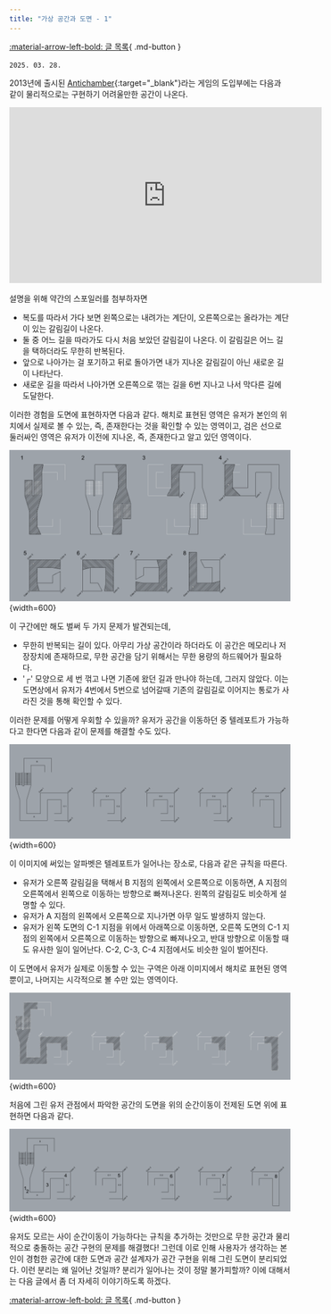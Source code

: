 ```yaml
---
title: "가상 공간과 도면 - 1"
---
```


[:material-arrow-left-bold: 글 목록](../index.md){ .md-button }

`2025. 03. 28.`

2013년에 출시된 [Antichamber](https://store.steampowered.com/app/219890/Antichamber/){:target="\_blank"}라는 게임의 도입부에는 다음과 같이 물리적으로는 구현하기 어려울만한 공간이 나온다.

<iframe width="560" height="315" src="https://www.youtube.com/embed/3Bc8sgakXOw?si=yDfFDQ-ZJ4tAAj6J" title="YouTube video player" frameborder="0" allow="accelerometer; autoplay; clipboard-write; encrypted-media; gyroscope; picture-in-picture; web-share" referrerpolicy="strict-origin-when-cross-origin" allowfullscreen></iframe>

설명을 위해 약간의 스포일러를 첨부하자면

- 복도를 따라서 가다 보면 왼쪽으로는 내려가는 계단이, 오른쪽으로는 올라가는 계단이 있는 갈림길이 나온다.
- 둘 중 어느 길을 따라가도 다시 처음 보았던 갈림길이 나온다. 이 갈림길은 어느 길을 택하더라도 무한히 반복된다.
- 앞으로 나아가는 걸 포기하고 뒤로 돌아가면 내가 지나온 갈림길이 아닌 새로운 길이 나타난다.
- 새로운 길을 따라서 나아가면 오른쪽으로 꺾는 길을 6번 지나고 나서 막다른 길에 도달한다.

이러한 경험을 도면에 표현하자면 다음과 같다. 해치로 표현된 영역은 유저가 본인의 위치에서 실제로 볼 수 있는, 즉, 존재한다는 것을 확인할 수 있는 영역이고, 검은 선으로 둘러싸인 영역은 유저가 이전에 지나온, 즉, 존재한다고 알고 있던 영역이다.

![antichamber-play-1](../../../../assets/city-fragments/thoughts/2025/antichamber-play-1.png){width=600}

이 구간에만 해도 벌써 두 가지 문제가 발견되는데,

- 무한히 반복되는 길이 있다. 아무리 가상 공간이라 하더라도 이 공간은 메모리나 저장장치에 존재하므로, 무한 공간을 담기 위해서는 무한 용량의 하드웨어가 필요하다.
- '┌' 모양으로 세 번 꺾고 나면 기존에 왔던 길과 만나야 하는데, 그러지 않았다. 이는 도면상에서 유저가 4번에서 5번으로 넘어갈때 기존의 갈림길로 이어지는 통로가 사라진 것을 통해 확인할 수 있다.

이러한 문제를 어떻게 우회할 수 있을까? 유저가 공간을 이동하던 중 텔레포트가 가능하다고 한다면 다음과 같이 문제를 해결할 수도 있다.

![antichamber-play-2](../../../../assets/city-fragments/thoughts/2025/antichamber-play-2.png){width=600}

이 이미지에 써있는 알파벳은 텔레포트가 일어나는 장소로, 다음과 같은 규칙을 따른다.

- 유저가 오른쪽 갈림길을 택해서 B 지점의 왼쪽에서 오른쪽으로 이동하면, A 지점의 오른쪽에서 왼쪽으로 이동하는 방향으로 빠져나온다. 왼쪽의 갈림길도 비슷하게 설명할 수 있다.
- 유저가 A 지점의 왼쪽에서 오른쪽으로 지나가면 아무 일도 발생하지 않는다.
- 유저가 왼쪽 도면의 C-1 지점을 위에서 아래쪽으로 이동하면, 오른쪽 도면의 C-1 지점의 왼쪽에서 오른쪽으로 이동하는 방향으로 빠져나오고, 반대 방향으로 이동할 때도 유사한 일이 일어난다. C-2, C-3, C-4 지점에서도 비슷한 일이 벌어진다.

이 도면에서 유저가 실제로 이동할 수 있는 구역은 아래 이미지에서 해치로 표현된 영역 뿐이고, 나머지는 시각적으로 볼 수만 있는 영역이다.

![antichamber-play-3](../../../../assets/city-fragments/thoughts/2025/antichamber-play-3.png){width=600}

처음에 그린 유저 관점에서 파악한 공간의 도면을 위의 순간이동이 전제된 도면 위에 표현하면 다음과 같다.

![antichamber-play-4](../../../../assets/city-fragments/thoughts/2025/antichamber-play-4.png){width=600}

유저도 모르는 사이 순간이동이 가능하다는 규칙을 추가하는 것만으로 무한 공간과 물리적으로 충돌하는 공간 구현의 문제를 해결했다! 그런데 이로 인해 사용자가 생각하는 본인이 경험한 공간에 대한 도면과 공간 설계자가 공간 구현을 위해 그린 도면이 분리되었다. 이런 분리는 왜 일어난 것일까? 분리가 일어나는 것이 정말 불가피할까? 이에 대해서는 다음 글에서 좀 더 자세히 이야기하도록 하겠다.

[:material-arrow-left-bold: 글 목록](../index.md){ .md-button }
